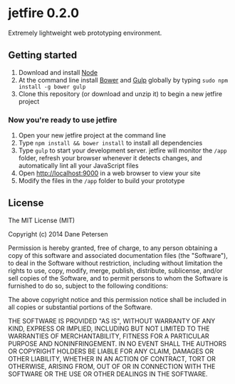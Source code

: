 # jetfire 0.2.0

Extremely lightweight web prototyping environment.

## Getting started

1. Download and install [Node](http://nodejs.org)
1. At the command line install [Bower](http://bower.io) and [Gulp](http://gulpjs.com) globally by typing `sudo npm install -g bower gulp`
1. Clone this repository (or download and unzip it) to begin a new jetfire project

### Now you're ready to use jetfire

1. Open your new jetfire project at the command line
1. Type `npm install && bower install` to install all dependencies
1. Type `gulp` to start your development server. jetfire will monitor the `/app` folder, refresh your browser whenever it detects changes, and automatically lint all your JavaScript files
1. Open [http://localhost:9000](http://localhost:9000) in a web browser to view your site
1. Modify the files in the `/app` folder to build your prototype

## License

The MIT License (MIT)

Copyright (c) 2014 Dane Petersen

Permission is hereby granted, free of charge, to any person obtaining a copy
of this software and associated documentation files (the "Software"), to deal
in the Software without restriction, including without limitation the rights
to use, copy, modify, merge, publish, distribute, sublicense, and/or sell
copies of the Software, and to permit persons to whom the Software is
furnished to do so, subject to the following conditions:

The above copyright notice and this permission notice shall be included in
all copies or substantial portions of the Software.

THE SOFTWARE IS PROVIDED "AS IS", WITHOUT WARRANTY OF ANY KIND, EXPRESS OR
IMPLIED, INCLUDING BUT NOT LIMITED TO THE WARRANTIES OF MERCHANTABILITY,
FITNESS FOR A PARTICULAR PURPOSE AND NONINFRINGEMENT. IN NO EVENT SHALL THE
AUTHORS OR COPYRIGHT HOLDERS BE LIABLE FOR ANY CLAIM, DAMAGES OR OTHER
LIABILITY, WHETHER IN AN ACTION OF CONTRACT, TORT OR OTHERWISE, ARISING FROM,
OUT OF OR IN CONNECTION WITH THE SOFTWARE OR THE USE OR OTHER DEALINGS IN
THE SOFTWARE.
